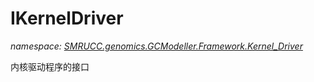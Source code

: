 ﻿# IKernelDriver
_namespace: [SMRUCC.genomics.GCModeller.Framework.Kernel_Driver](./index.md)_

内核驱动程序的接口




